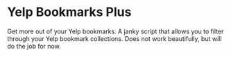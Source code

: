 # Yelp Bookmarks Plus
Get more out of your Yelp bookmarks. A janky script that allows you to filter through your Yelp bookmark collections. Does not work beautifully, but will do the job for now.
